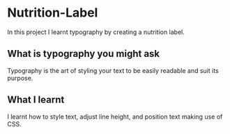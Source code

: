 # Nutrition-Label

In this project I learnt typography by creating a nutrition label.

## What is typography you might ask

Typography is the art of styling your text to be easily readable and suit its purpose.

## What I learnt

I learnt how to style text, adjust line height, and position text making use of CSS.